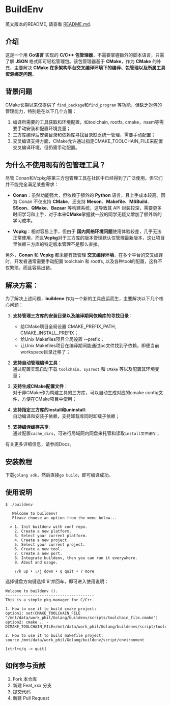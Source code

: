# BuildEnv

英文版本的README, 请查看 [README.md](./README.md).

## 介绍

这是一个用 **Go语言** 实现的 **C/C++ 包管理器**，不需要掌握额外的脚本语言，只需了解 **JSON** 格式即可轻松管理包。该包管理器基于 **CMake**，作为 **CMake** 的补充，主要解决 **CMake 在多架构平台交叉编译环境下的编译、包管理以及所属工具资源绑定问题**。

## 背景问题

CMake长期以来仅提供了 `find_package`和`find_program` 等功能，但缺乏对包的管理能力，特别是在以下几个方面：

1. 编译所需要的工具获取和环境配置，如toolchain, rootfs, cmake，nasm等需要手动安装和配置环境变量；
2. 三方库编译后安装目录和依赖库寻找目录缺乏统一管理，需要手动配置；
3. 交叉编译支持方面，CMake允许通过指定CMAKE_TOOLCHAIN_FILE来配置交叉编译环境，但仍需手动配置。

## 为什么不使用现有的包管理工具？

尽管 Conan和Vcpkg等第三方包管理工具在社区中已经得到了广泛使用，但它们并不能完全满足某些需求：

- **Conan**：虽然功能强大，但依赖于额外的 **Python** 语言，且上手成本较高。因为 Conan 不仅支持 **CMake**，还支持 **Meson**、**Makefile**、**MSBuild**、**SScon**、**QMake**、**Bazaar** 等构建系统，这导致其 API 封装较深，需要更多时间学习和上手，对于本来**CMake**掌握就一般的同学无疑又增加了额外新的学习成本。
  
- **Vcpkg**：相对容易上手，但由于 **国内网络环境问题**使用体验较差，几乎无法正常使用，而且**Vcpkg**对于三方库的版本管理默认仅管理最新版本，这让项目里依赖三方库的特定版本管理不是那么直接。

另外，**Conan** 和 **Vcpkg** 都未能有效管理 **交叉编译环境**，在多个平台的交叉编译时，开发者通常需要手动配置 toolchain 和 rootfs, 以及各种tool的配置，这样不仅繁琐，而且容易出错。

## 解决方案：

为了解决上述问题，**buildenv** 作为一个新的工具应运而生，主要解决以下几个核心问题：

1. **支持管理三方库的安装目录以及编译期间依赖库的寻找目录**：
    - 给CMake项目全局设置 CMAKE_PREFIX_PATH, CMAKE_INSTALL_PREFIX；
    - 给Unix Makefiles项目全局设置 --prefix；
    - 让Unix Makefiles项目在编译期间能通过pc文件找到子依赖，即便当前workspace目录迁移了；

2. **支持自动管理编译工具**：  
通过配置实现自动下载 `toolchain`、`sysroot` 和 `CMake` 等以及配置其环境变量；

3. **支持生成CMake配置文件**：  
对于非CMake作为构建工具的三方库，可以自动生成对应的cmake config文件，方便在CMake项目中使用；

4. **支持指定三方库的install和uninstall**:  
自动编译和安装子依赖，支持卸载库同时卸载子依赖；

5. **支持编译缓存共享**:  
通过配置`cache_dirs`，可进行局域网内网盘来托管和读取`install文件缓存`；

有关更多详细信息，请参阅Docs。

## 安装教程

下载`golang sdk`，然后直接`go build`，即可编译成功。

## 使用说明

```
$ ./buildenv

   Welcome to buildenv!                                   
   Please choose an option from the menu below...         
                                                          
  > 1. Init buildenv with conf repo.                      
    2. Create a new platform.                             
    3. Select your current platform.                      
    4. Create a new project.                              
    5. Select your current project.                       
    6. Create a new tool.                                 
    7. Create a new port.                                 
    8. Integrate buildenv, then you can run it everywhere.
    9. About and usage.                                   
                                                          
    ↑/k up • ↓/j down • q quit • ? more 
```

选择键盘方向键选择'9'并回车，即可进入使用说明：

```
Welcome to buildenv ().
---------------------------------------
This is a simple pkg-manager for C/C++.

1. How to use it to build cmake project: 
option1: set(CMAKE_TOOLCHAIN_FILE "/mnt/data/work_phil/Golang/buildenv/scripts/toolchain_file.cmake")
option2: cmake .. -DCMAKE_TOOLCHAIN_FILE=/mnt/data/work_phil/Golang/buildenvs/script/toolchain_file.cmake

2. How to use it to build makefile project: 
source /mnt/data/work_phil/Golang/buildenv/script/environment

[ctrl+c/q -> quit]
```

## 如何参与贡献

1.  Fork 本仓库
2.  新建 Feat_xxx 分支
3.  提交代码
4.  新建 Pull Request